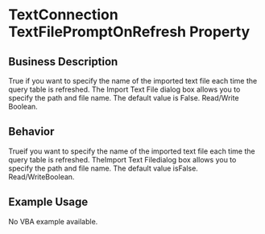 # TextConnection TextFilePromptOnRefresh Property

## Business Description
True if you want to specify the name of the imported text file each time the query table is refreshed. The Import Text File dialog box allows you to specify the path and file name. The default value is False. Read/Write Boolean.

## Behavior
Trueif you want to specify the name of the imported text file each time the query table is refreshed. TheImport Text Filedialog box allows you to specify the path and file name. The default value isFalse. Read/WriteBoolean.

## Example Usage
No VBA example available.